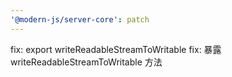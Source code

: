 ```yaml
---
'@modern-js/server-core': patch
---
```


fix: export writeReadableStreamToWritable
fix: 暴露 writeReadableStreamToWritable 方法
